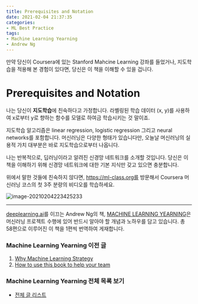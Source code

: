 ```yaml
---
title: Prerequisites and Notation
date: 2021-02-04 21:37:35
categories:
- ML Best Practice
tags:
- Machine Learning Yearning
- Andrew Ng
---
```


만약 당신이 Coursera에 있는 Stanford Mahcine Learning 강좌를 들었거나, 지도학습을 적용해 본 경험이 있다면, 당신은 이 책을 이해할 수 있을 겁니다.

# Prerequisites and Notation

나는 당신이 **지도학습**에 친숙하다고 가정합니다. 라벨링된 학습  데이터 (x, y)를 사용하여 x로부터 y로 향하는 함수를 모델로 하여금 학습시키는 것 말이죠.

지도학습 알고리즘은 linear regression, logistic regression 그리고 neural networks를 포함합니다. 머신러닝은 다양한 형태가 있습니다만, 오늘날 머신러닝의 실용적 가치 대부분은 바로 지도학습으로부터 나옵니다.

나는 반복적으로, 딥러닝이라고 알려진 신경망 네트워크를 소개할 것입니다. 당신은 이 책을 이해하기 위해 신경망 네트워크에 대한 기본 지식만 갖고 있으면 충분합니다.

위에서 말한 것들에 친숙하지 않다면, https://ml-class.org를 방문해서 Coursera 머신러닝 코스의 첫 3주 분량의 비디오를 학습하세요.



![image-20210204223425233](https://i.loli.net/2021/02/04/2PnYil6h1XBeK3q.png)



---

[deeplearning.ai](https://www.deeplearning.ai)를 이끄는 Andrew Ng의 책, [MACHINE LEARNING YEARNING](https://d2wvfoqc9gyqzf.cloudfront.net/content/uploads/2018/09/Ng-MLY01-13.pdf?utm_campaign=MLY%20Ebook%20Email&utm_medium=email&_hsmi=78646066&_hsenc=p2ANqtz-8EN6pTX4f_zSAT80ls6z_VnjtNqRW5_6H7bwAgac2tcKhJ0ZXMwNquIMXhBZzXz2nL9v2cwqsEnEeEOlFfen_ZyuVQtw&utm_content=78646066&utm_source=hs_automation)은 머신러닝 프로젝트 수행에 있어 반드시 알아야 할 개념과 노하우를 담고 있습니다. 총 58편으로 이루어진 이 책을 1편씩 번역하여 게재합니다.

### Machine Learning Yearning 이전 글

1. [Why Machine Learning Strategy](https://choigww.github.io/ml%20best%20practice/2021/02/02/Why-Machine-Learning-Strategy/)
2. [How to use this book to help your team](https://choigww.github.io/ml%20best%20practice/2021/02/03/How-to-use-this-book-to-help-your-team/)

### Machine Learning Yearning 전체 목록 보기

- [전체 글 리스트](https://choigww.github.io/tag/#/Machine%20Learning%20Yearning)

